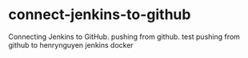# connect-jenkins-to-github
Connecting Jenkins to GitHub.
pushing from github.
test pushing from github to henrynguyen jenkins docker
